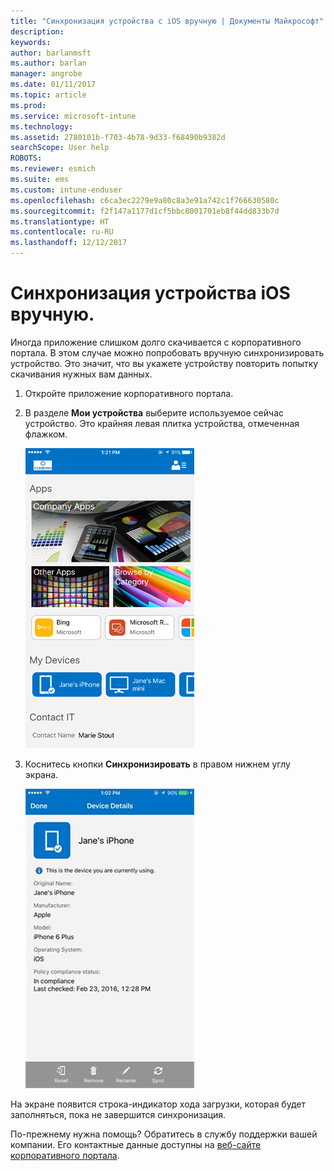 ```yaml
---
title: "Синхронизация устройства с iOS вручную | Документы Майкрософт"
description: 
keywords: 
author: barlanmsft
ms.author: barlan
manager: angrobe
ms.date: 01/11/2017
ms.topic: article
ms.prod: 
ms.service: microsoft-intune
ms.technology: 
ms.assetid: 2780101b-f703-4b78-9d33-f68490b9382d
searchScope: User help
ROBOTS: 
ms.reviewer: esmich
ms.suite: ems
ms.custom: intune-enduser
ms.openlocfilehash: c6ca3ec2279e9a80c8a3e91a742c1f766630580c
ms.sourcegitcommit: f2f147a1177d1cf5bbc8001701eb8f44dd833b7d
ms.translationtype: HT
ms.contentlocale: ru-RU
ms.lasthandoff: 12/12/2017
---
```

# <a name="sync-your-ios-device-manually"></a>Синхронизация устройства iOS вручную.

Иногда приложение слишком долго скачивается с корпоративного портала. В этом случае можно попробовать вручную синхронизировать устройство. Это значит, что вы укажете устройству повторить попытку скачивания нужных вам данных.

1. Откройте приложение корпоративного портала.

2. В разделе **Мои устройства** выберите используемое сейчас устройство. Это крайняя левая плитка устройства, отмеченная флажком.

    ![Экран устройства с разделом "Мои устройства"](./media/ios-sync-1-comp-portal-apps.png)

3. Коснитесь кнопки **Синхронизировать** в правом нижнем углу экрана.

    ![Сведения об устройстве и кнопка "Синхронизация"](./media/ios-sync-2-sync-button.png)

На экране появится строка-индикатор хода загрузки, которая будет заполняться, пока не завершится синхронизация.

По-прежнему нужна помощь? Обратитесь в службу поддержки вашей компании. Его контактные данные доступны на [веб-сайте корпоративного портала](https://portal.manage.microsoft.com#HelpDeskDialog).
